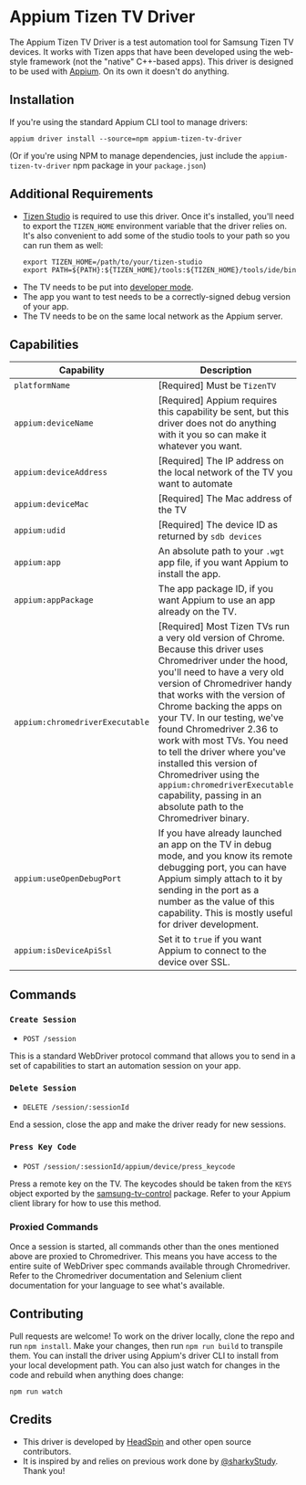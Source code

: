 # Appium Tizen TV Driver

The Appium Tizen TV Driver is a test automation tool for Samsung Tizen TV devices. It works with
Tizen apps that have been developed using the web-style framework (not the "native" C++-based
apps). This driver is designed to be used with [Appium](https://github.com/appium/appium). On its
own it doesn't do anything.

## Installation

If you're using the standard Appium CLI tool to manage drivers:

```
appium driver install --source=npm appium-tizen-tv-driver
```

(Or if you're using NPM to manage dependencies, just include the `appium-tizen-tv-driver` npm
package in your `package.json`)

## Additional Requirements

- [Tizen Studio](https://developer.tizen.org/development/tizen-studio/download) is required to use
  this driver. Once it's installed, you'll need to export the `TIZEN_HOME` environment variable
  that the driver relies on. It's also convenient to add some of the studio tools to your path so
  you can run them as well:
    ```
    export TIZEN_HOME=/path/to/your/tizen-studio
    export PATH=${PATH}:${TIZEN_HOME}/tools:${TIZEN_HOME}/tools/ide/bin
    ```
- The TV needs to be put into [developer mode](https://developer.samsung.com/smarttv/develop/getting-started/using-sdk/tv-device.html).
- The app you want to test needs to be a correctly-signed debug version of your app.
- The TV needs to be on the same local network as the Appium server.

## Capabilities

|Capability|Description|
|--|--|
|`platformName`|[Required] Must be `TizenTV`|
|`appium:deviceName`|[Required] Appium requires this capability be sent, but this driver does not do anything with it you so can make it whatever you want.|
|`appium:deviceAddress`|[Required] The IP address on the local network of the TV you want to automate|
|`appium:deviceMac`|[Required] The Mac address of the TV|
|`appium:udid`|[Required] The device ID as returned by `sdb devices`|
|`appium:app`|An absolute path to your `.wgt` app file, if you want Appium to install the app.|
|`appium:appPackage`|The app package ID, if you want Appium to use an app already on the TV.|
|`appium:chromedriverExecutable`|[Required] Most Tizen TVs run a very old version of Chrome. Because this driver uses Chromedriver under the hood, you'll need to have a very old version of Chromedriver handy that works with the version of Chrome backing the apps on your TV. In our testing, we've found Chromedriver 2.36 to work with most TVs. You need to tell the driver where you've installed this version of Chromedriver using the `appium:chromedriverExecutable` capability, passing in an absolute path to the Chromedriver binary.|
|`appium:useOpenDebugPort`|If you have already launched an app on the TV in debug mode, and you know its remote debugging port, you can have Appium simply attach to it by sending in the port as a number as the value of this capability. This is mostly useful for driver development.|
|`appium:isDeviceApiSsl`|Set it to `true` if you want Appium to connect to the device over SSL.|

## Commands

### `Create Session`

- `POST /session`

This is a standard WebDriver protocol command that allows you to send in a set of capabilities to
start an automation session on your app.

###  `Delete Session`

- `DELETE /session/:sessionId`

End a session, close the app and make the driver ready for new sessions.

### `Press Key Code`

- `POST /session/:sessionId/appium/device/press_keycode`

Press a remote key on the TV. The keycodes should be taken from the `KEYS` object exported by the
[samsung-tv-control](https://www.npmjs.com/package/samsung-tv-control) package. Refer to your
Appium client library for how to use this method.

### Proxied Commands

Once a session is started, all commands other than the ones mentioned above are proxied to
Chromedriver. This means you have access to the entire suite of WebDriver spec commands available
through Chromedriver. Refer to the Chromedriver documentation and Selenium client documentation for
your language to see what's available.

## Contributing

Pull requests are welcome! To work on the driver locally, clone the repo and run `npm install`.
Make your changes, then run `npm run build` to transpile them. You can install the driver using
Appium's driver CLI to install from your local development path. You can also just watch for
changes in the code and rebuild when anything does change:

```
npm run watch
```

## Credits

- This driver is developed by [HeadSpin](https://headspin.io) and other open source contributors.
- It is inspired by and relies on previous work done by [@sharkyStudy](https://github.com/sharkyStudy). Thank you!
